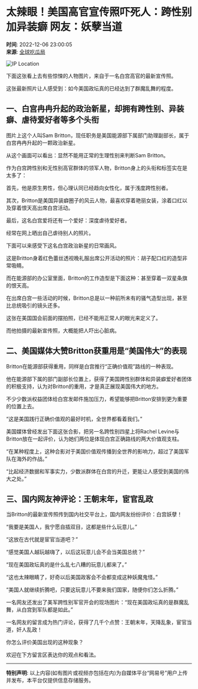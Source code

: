 # 太辣眼！美国高官宣传照吓死人：跨性别加异装癖 网友：妖孽当道

**时间**: 2022-12-06 23:00:05  
**来源**: [全球吃瓜局](https://www.163.com/dy/media/T1637033311368.html)

![IP Location](https://static.ws.126.net/163/f2e/dy_media/dy_media/static/images/ipLocation.f6d00eb.svg)

下面这张看上去有些惊悚的人物图片，来自于一名白宫高官的最新宣传照。

这张最新照片让人感受到：如今美国政坛真的已经达到了群魔乱舞的程度。

## 一、白宫冉冉升起的政治新星，却拥有跨性别、异装癖、虐待爱好者等多个头衔

图片上这个人叫Sam Britton，现任职务是美国能源部下属部门助理副部长，属于白宫冉冉升起的一颗政治新星。

从这个画面可以看出：显然不能用正常的生理性别来判断Sam Britton。

作为白宫跨性别和无性别高官群体的领军人物，Britton身上的头衔和标签实在是太多了：

首先，他是原生男性，但心理认同已经趋向女性化，属于浅度跨性别者。

其次，Britton是美国异装癖圈子的风云人物，最喜欢穿着艳丽女装，涂着口红以及穿着恨天高出席白宫活动。

最后，这名白宫爱将还有一个爱好：深度虐待爱好者。

经常在网上晒出自己虐待别人的照片。

下面可以来感受下这名白宫政治新星的日常画风。

这是Britton身着红色蕾丝透视晚礼服出席公开活动的照片：胡子配口红的造型非常吸睛。

而在能源部的办公室里面，Britton的工作造型是下面这种：甚至穿着一双星条旗的恨天高。

在出席白宫一些活动的时候，Britton总是以一种前所未有的骚气造型出现，甚至比总统吸引的镜头还多。

这张在美国国会前面的摆拍照，已经不能用正常人的眼光来定义了。

而他拍摄的最新宣传照，大概能把人吓出心脏病。

## 二、美国媒体大赞Britton获重用是“美国伟大”的表现

Britton在能源部获得重用，同样是白宫推行“正确价值观”路线的一种表现。

他在能源部下属的部门副部长位置上，获得了美国跨性别群体和异装癖爱好者团体的积极支持，认为对Britton的重用，才是真正展现美国伟大的地方。

不少少数派权益团体给白宫发邮件施加压力，希望能够把Britton安排到更为重要的位置上去。

“这是美国践行正确价值观的最好时机，全世界都看着我们。”

美国媒体曾经发出下面这张合影，把另一名跨性别四星上将Rachel Levine与Britton放在一起评价，认为她们两位是体现白宫正确路线的两大价值观支柱。

“在某种程度上，这种合影对于美国价值观传播到全世界的影响力，超过了美国军队在海外的作战。”

“比起经济数据和军事实力，少数派群体在白宫的升迁，更能让人感受到美国的伟大之处。”

## 三、国内网友神评论：王朝末年，宦官乱政

当Britton的最新宣传照传到国内社交平台上，国内网友纷纷评价：白宫妖孽！

“我要是美国人，我宁愿自插双目，这都是些什么玩意儿。”

“这放在古代就是宦官当道吧？”

“感觉美国人越玩越嗨了，以后这玩意儿会不会当美国总统？”

“现在美国政坛真的是什么乱七八糟的玩意儿都来了。”

“这也太辣眼睛了，好奇以后美国政客会不会都变成这种妖魔鬼怪。”

“美国人就继续折腾吧，只要这玩意儿不要来我们国家，随便你们怎么折腾。”

一名网友还发出了美军跨性别军官开会的现场图片：“现在美国政坛真的是群魔乱舞，从白宫到军队都是如此。”

一名网友的留言成为热门评论，获得了几千个点赞：王朝末年，天降乱象，宦官当道，奸人乱政！

你怎么评价美国出现的这种现象？

欢迎在下方留言区表达你的观点和看法。

---

**特别声明**: 以上内容(如有图片或视频亦包括在内)为自媒体平台“网易号”用户上传并发布，本平台仅提供信息存储服务。